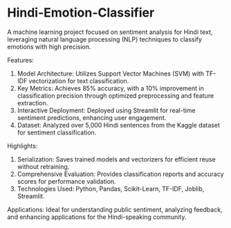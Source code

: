 # Hindi-Emotion-Classifier
A machine learning project focused on sentiment analysis for Hindi text, leveraging natural language processing (NLP) techniques to classify emotions with high precision.

Features:

1. Model Architecture: Utilizes Support Vector Machines (SVM) with TF-IDF vectorization for text classification.
2. Key Metrics: Achieves 85% accuracy, with a 10% improvement in classification precision through optimized preprocessing and feature extraction.
3. Interactive Deployment: Deployed using Streamlit for real-time sentiment predictions, enhancing user engagement.
4. Dataset: Analyzed over 5,000 Hindi sentences from the Kaggle dataset for sentiment classification.

Highlights:

1. Serialization: Saves trained models and vectorizers for efficient reuse without retraining.
2. Comprehensive Evaluation: Provides classification reports and accuracy scores for performance validation.
3. Technologies Used: Python, Pandas, Scikit-Learn, TF-IDF, Joblib, Streamlit.

Applications:
Ideal for understanding public sentiment, analyzing feedback, and enhancing applications for the Hindi-speaking community.


